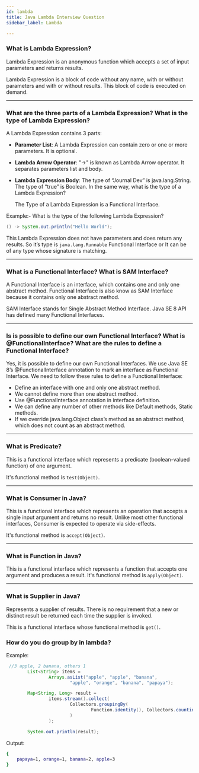 ```yaml
---
id: lambda
title: Java Lambda Interview Question
sidebar_label: Lambda

---
```


### What is Lambda Expression?
Lambda Expression is an anonymous function which accepts a set of input parameters and returns results.

Lambda Expression is a block of code without any name, with or without parameters and with or without results. This block of code is executed on demand.

---

### What are the three parts of a Lambda Expression? What is the type of Lambda Expression?

A Lambda Expression contains 3 parts:
- **Parameter List**: 
A Lambda Expression can contain zero or one or more parameters. It is optional.

- **Lambda Arrow Operator**: "->" is known as Lambda Arrow operator. It separates parameters list and body.

- **Lambda Expression Body**: 
    The type of “Journal Dev” is java.lang.String. The type of “true” is Boolean. In the same way, what is the type of a Lambda Expression?

    The Type of a Lambda Expression is a Functional Interface.

Example:- What is the type of the following Lambda Expression?

```java
() -> System.out.println("Hello World");
```

This Lambda Expression does not have parameters and does return any results. So it’s type is `java.lang.Runnable` Functional Interface or It can be of any type whose signature is matching.

---

### What is a Functional Interface? What is SAM Interface?

A Functional Interface is an interface, which contains one and only one abstract method. Functional Interface is also know as SAM Interface because it contains only one abstract method.

SAM Interface stands for Single Abstract Method Interface. Java SE 8 API has defined many Functional Interfaces.

---

### Is is possible to define our own Functional Interface? What is @FunctionalInterface? What are the rules to define a Functional Interface?

Yes, it is possible to define our own Functional Interfaces. We use Java SE 8’s @FunctionalInterface annotation to mark an interface as Functional Interface.
We need to follow these rules to define a Functional Interface:

- Define an interface with one and only one abstract method.
- We cannot define more than one abstract method.
- Use @FunctionalInterface annotation in interface definition.
- We can define any number of other methods like Default methods, Static methods.
- If we override java.lang.Object class’s method as an abstract method, which does not count as an abstract method.

---

### What is Predicate?

This is a functional interface which represents a predicate (boolean-valued function) of one argument.

It's functional method is `test(Object)`.

---

### What is Consumer in Java?

This is a functional interface which represents an operation that accepts a single input argument and returns no result. Unlike most other functional interfaces, Consumer is expected to operate via side-effects.

It's functional method is `accept(Object)`.

---

### What is Function in Java?

This is a functional interface  which represents a function that accepts one argument and produces a result.
It's functional method is `apply(Object)`.

---

### What is Supplier in Java?

Represents a supplier of results.
There is no requirement that a new or distinct result be returned each time the supplier is invoked.

This is a functional interface whose functional method is `get()`.


### How do you do group by in lambda?

Example:

```java
 //3 apple, 2 banana, others 1
        List<String> items =
                Arrays.asList("apple", "apple", "banana",
                        "apple", "orange", "banana", "papaya");

        Map<String, Long> result =
                items.stream().collect(
                        Collectors.groupingBy(
                                Function.identity(), Collectors.counting()
                        )
                );

        System.out.println(result);
```

Output: 

```bash
{
	papaya=1, orange=1, banana=2, apple=3
}
```



